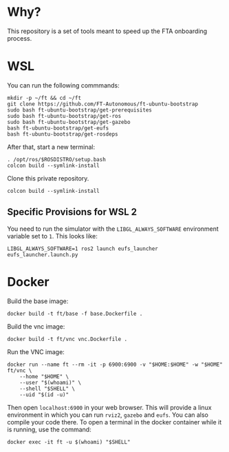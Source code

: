 # Why?

This repository is a set of tools meant to speed up the FTA onboarding process.

# WSL


You can run the following commmands:

```
mkdir -p ~/ft && cd ~/ft
git clone https://github.com/FT-Autonomous/ft-ubuntu-bootstrap
sudo bash ft-ubuntu-bootstrap/get-prerequisites
sudo bash ft-ubuntu-bootstrap/get-ros
sudo bash ft-ubuntu-bootstrap/get-gazebo
bash ft-ubuntu-bootstrap/get-eufs
bash ft-ubuntu-bootstrap/get-rosdeps
```

After that, start a new terminal:

```
. /opt/ros/$ROSDISTRO/setup.bash
colcon build --symlink-install
```

Clone this private repository.

```
colcon build --symlink-install
```

## Specific Provisions for WSL 2

You need to run the simulator with the `LIBGL_ALWAYS_SOFTWARE` environment variable set to `1`.
This looks like:

```
LIBGL_ALWAYS_SOFTWARE=1 ros2 launch eufs_launcher eufs_launcher.launch.py
```

# Docker

Build the base image:

```
docker build -t ft/base -f base.Dockerfile .
```

Build the vnc image:

```
docker build -t ft/vnc vnc.Dockerfile .
```

Run the VNC image:

```
docker run --name ft --rm -it -p 6900:6900 -v "$HOME:$HOME" -w "$HOME" ft/vnc \
    --home "$HOME" \
    --user "$(whoami)" \
    --shell "$SHELL" \
    --uid "$(id -u)"
```

Then open `localhost:6900` in your web browser.
This will provide a linux environment in which you can run `rviz2`, `gazebo` and `eufs`.
You can also compile your code there.
To open a terminal in the docker container while it is running, use the command:

```
docker exec -it ft -u $(whoami) "$SHELL"
```

